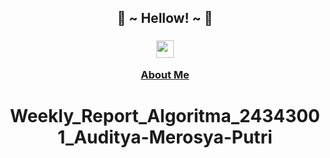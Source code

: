 <div>
<h2 align="center"> 🦊 ~ Hellow! ~ 🦊 </h2>
  <div align="center">

<h3> <img src="https://emojis.slackmojis.com/emojis/images/1621024394/39092/cat-roll.gif?1621024394" width="28" /> <a href="https://github.com/xrkffgg/xrkffgg/blob/master/quotations.md"> 

About Me</a>
# Weekly_Report_Algoritma_24343001_Auditya-Merosya-Putri
